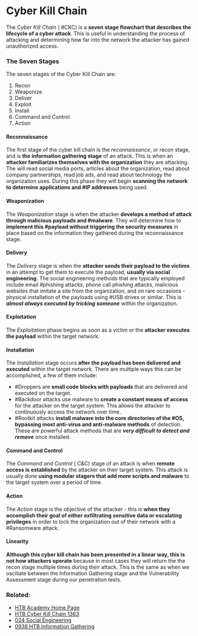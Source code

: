 # Cyber Kill Chain

The *Cyber Kill Chain* ( #CKC) is a **seven stage flowchart that describes the lifecycle of a cyber attack**. This is useful in understanding the process of attacking and determining how far into the network the attacker has gained unauthorized access.

### The Seven Stages

The seven stages of the Cyber Kill Chain are:

1. Recon
2. Weaponize
3. Deliver
4. Exploit
5. Install
6. Command and Control
7. Action

#### Reconnaissance

The first stage of the cyber kill chain is the *reconnaissance*, or recon stage, and is **the information gathering stage** of an attack.  This is when an **attacker familiarizes themselves with the organization** they are attacking. The will read social media ports, articles about the organization, read about company partnerships, read job ads, and read about technology the organization uses. During this phase they will begin **scanning the network to determine applications and #IP addresses** being used.

#### Weaponization

The *Weaponization* stage is when the attacker **develops a method of attack through malicious payloads and #malware**. They will determine how to **implement this #payload without triggering the security measures** in place based on the information they gathered during the reconnaissance stage.

#### Delivery

The *Delivery* stage is when the **attacker sends their payload to the victims** in an attempt to get them to execute the payload, **usually via social engineering**. The social engineering methods that are typically employed include email #phishing attacks, phone call phishing attacks, malicious websites that imitate a site from the organization, and on rare occasions - physical installation of the payloads using #USB drives or similar. This is ***almost always executed by tricking someone*** within the organization.

#### Exploitation

The *Exploitation* phase begins as soon as a victim or the **attacker executes the payload** within the target network.

#### Installation

The *Installation* stage occurs **after the payload has been delivered and executed** within the target network. There are multiple ways this can be accomplished, a few of them include:

- #Droppers are **small code blocks with payloads** that are delivered and executed on the target.
- #Backdoor attacks use malware to **create a constant means of access** for the attacker on the target system. This allows the attacker to continuously access the network over time.
- #Rootkit attacks **install malware into the core directories of the #OS, bypassing most anti-virus and anti-malware methods** of detection. These are powerful attack methods that are ***very difficult to detect and remove*** once installed.

#### Command and Control

The *Command and Control* ( C&C) stage of an attack is when **remote access is established** by the attacker on their target system. This attack is usually done **using modular stagers that add more scripts and malware** to the target system over a period of time.

#### Action

The *Action* stage is the objective of the  attacker - this is **when they accomplish their goal of either exfiltrating sensitive data or escalating privileges** in order to lock the organization out of their network with a #Ransomware attack.

#### Linearity 

**Although this cyber kill chain has been presented in a linear way, this is not how attackers operate** because in most cases they will return the the recon stage multiple times during their attack. This is the same as when we oscillate between the Information Gathering stage and the Vulnerability Assessment stage during our penetration tests.


### Related:

- [HTB Academy Home Page](https://academy.hackthebox.com/ 'HTB Academy home page')
- [HTB Cyber Kill Chain 1363](https://academy.hackthebox.com/module/148/section/1363 "HTB Academy module on cyber kill chain")
- [024 Social Engineering](024%20Social%20Engineering.md)
- [0938 HTB Information Gathering](0938%20HTB%20Information%20Gathering.md)